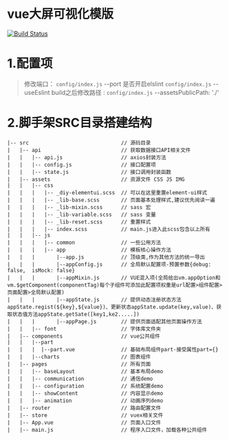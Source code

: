 # vue大屏可视化模版
[![Build Status](https://travis-ci.org/UnicomBigData/YPJG.svg?branch=master)](https://travis-ci.org/UnicomBigData/YPJG)
# 1.配置项
> 修改端口：                   `config/index.js` --port
> 是否开启elslint              `config/index.js` --useEslint
> build之后修改路径 :          `config/index.js` --assetsPublicPath: './'
# 2.脚手架SRC目录搭建结构
```
|-- src                              // 源码目录
|   |-- api                          // 获取数据接口API相关文件
|   |   |-- api.js                   // axios封装方法
|   |   |-- config.js                // 接口配置项
|   |   |-- state.js                 // 接口调用封装函数
|   |-- assets                       // 资源文件 CSS JS IMG
|   |   |-- css
|   |   |   |-- _diy-elementui.scss  // 可以在这里重置element-ui样式
|   |   |   |-- _lib-base.scss       // 页面基本处理样式,建议优先阅读一遍
|   |   |   |-- _lib-mixin.scss      // sass 宏
|   |   |   |-- _lib-variable.scss   // sass 变量
|   |   |   |-- _lib-reset.scss      // 重置样式
|   |   |   |-- index.scss           // main.js进入此scss包含以上所有
|   |   |-- js
|   |   |   |-- common               // 一些公用方法
|   |   |   |-- app                  // 模板核心操作方法
|   |   |       |--app.js            // 顶级类,作为其他方法的统一导出
|   |   |       |--appConfig.js      // 全局默认配置项-预置参数{debug: false,  isMock: false}
|   |   |       |--appMixin.js       // VUE混入项(全局给出vm.appOption和vm.$getComponent(componentTag)每个子组件可添加此配置项权重是url配置>组件配置>页面配置>全局默认配置)
|   |   |       |--appState.js       // 提供动态注册状态方法appState.regist(${key},${value})、更新状态appState.update(key,value)、获取状态值方法appState.getSate([key1,ke2.....])
|   |   |       |--appPage.js        // 提供页面适配其他页面操作方法
|   |   |-- font                     // 字体库文件夹
|   |-- components                   // vue公共组件
|   |   |--part
|   |   |  |--part.vue               // 基础布局组件part-接受属性part={}
|   |   |--charts                    // 图表组件
|   |-- pages                        // 所有页面
|   |   |-- baseLayout               // 基本布局demo
|   |   |-- communication            // 通信demo
|   |   |-- configuration            // 系统配置demo
|   |   |-- showContent              // 内容显示demo
|   |   |-- animation                // 动画序列demo
|   |-- router                       // 路由配置文件
|   |-- store                        // vuex相关文件
|   |-- App.vue                      // 页面入口文件
|   |-- main.js                      // 程序入口文件，加载各种公共组件
```


